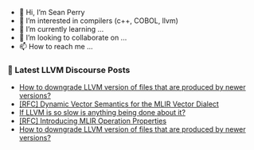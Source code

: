 - 👋 Hi, I’m Sean Perry
- 👀 I’m interested in compilers (c++, COBOL, llvm)
- 🌱 I’m currently learning ...
- 💞️ I’m looking to collaborate on ...
- 📫 How to reach me ...

<!---
s66perry/s66perry is a ✨ special ✨ repository because its `README.md` (this file) appears on your GitHub profile.
You can click the Preview link to take a look at your changes.
--->
### 📕 Latest LLVM Discourse Posts

<!-- DISCOURSE-LLVM:START -->
- [How to downgrade LLVM version of files that are produced by newer versions?](https://discourse.llvm.org/t/how-to-downgrade-llvm-version-of-files-that-are-produced-by-newer-versions/75703#post_5)
- [[RFC] Dynamic Vector Semantics for the MLIR Vector Dialect](https://discourse.llvm.org/t/rfc-dynamic-vector-semantics-for-the-mlir-vector-dialect/75704#post_2)
- [If LLVM is so slow is anything being done about it?](https://discourse.llvm.org/t/if-llvm-is-so-slow-is-anything-being-done-about-it/75389?page=3#post_54)
- [[RFC] Introducing MLIR Operation Properties](https://discourse.llvm.org/t/rfc-introducing-mlir-operation-properties/67846?page=2#post_24)
- [How to downgrade LLVM version of files that are produced by newer versions?](https://discourse.llvm.org/t/how-to-downgrade-llvm-version-of-files-that-are-produced-by-newer-versions/75703#post_4)
<!-- DISCOURSE-LLVM:END -->
